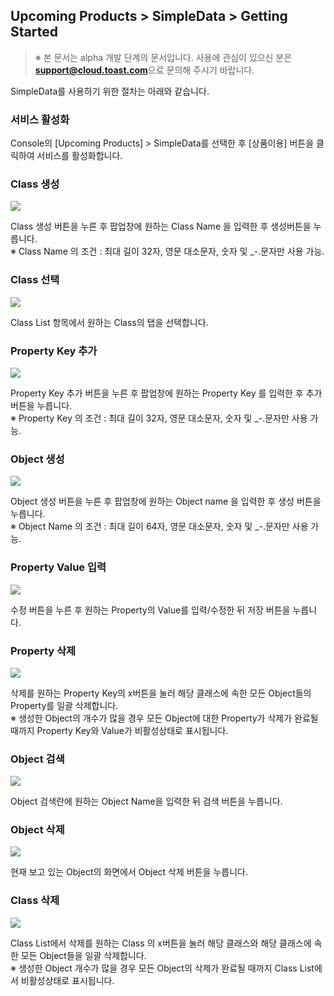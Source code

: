 ## Upcoming Products > SimpleData > Getting Started 

> ※ 본 문서는 alpha 개발 단계의 문서입니다.
> 사용에 관심이 있으신 분은 **support@cloud.toast.com**으로 문의해 주시기 바랍니다.

SimpleData를 사용하기 위한 절차는 아래와 같습니다.

### 서비스 활성화

Console의 [Upcoming Products] > SimpleData를 선택한 후 [상품이용] 버튼을 클릭하여 서비스를 활성화합니다.

### Class 생성

![](http://static.toastoven.net/prod_simpledata/img_01.png)

Class 생성 버튼을 누른 후 팝업창에 원하는 Class Name 을 입력한 후 생성버튼을 누릅니다.  
※ Class Name 의 조건 : 최대 길이 32자, 영문 대소문자, 숫자 및 \_-.문자만 사용 가능.

### Class 선택

![](http://static.toastoven.net/prod_simpledata/img_02.png)

Class List 항목에서 원하는 Class의 탭을 선택합니다.

### Property Key 추가

![](http://static.toastoven.net/prod_simpledata/img_03.png)

Property Key 추가 버튼을 누른 후 팝업창에 원하는 Property Key 를 입력한 후 추가버튼을 누릅니다.  
※ Property Key 의 조건 : 최대 길이 32자, 영문 대소문자, 숫자 및 \_-.문자만 사용 가능.

### Object 생성

![](http://static.toastoven.net/prod_simpledata/img_04.png)

Object 생성 버튼을 누른 후 팝업창에 원하는 Object name 을 입력한 후 생성 버튼을 누릅니다.  
※ Object Name 의 조건 : 최대 길이 64자, 영문 대소문자, 숫자 및 \_-.문자만 사용 가능.

### Property Value 입력

![](http://static.toastoven.net/prod_simpledata/img_05.png)

수정 버튼을 누른 후 원하는 Property의 Value를 입력/수정한 뒤 저장 버튼을 누릅니다.

### Property 삭제

![](http://static.toastoven.net/prod_simpledata/img_06.png)

삭제를 원하는 Property Key의 x버튼을 눌러 해당 클래스에 속한 모든 Object들의 Property를 일괄 삭제합니다.  
※ 생성한 Object의 개수가 많을 경우 모든 Object에 대한 Property가 삭제가 완료될 때까지 Property Key와 Value가 비활성상태로 표시됩니다.

### Object 검색

![](http://static.toastoven.net/prod_simpledata/img_07.png)

Object 검색란에 원하는 Object Name을 입력한 뒤 검색 버튼을 누릅니다.

### Object 삭제

![](http://static.toastoven.net/prod_simpledata/img_08.png)

현재 보고 있는 Object의 화면에서 Object 삭제 버튼을 누릅니다.

### Class 삭제

![](http://static.toastoven.net/prod_simpledata/img_09.png)

Class List에서 삭제를 원하는 Class 의 x버튼을 눌러 해당 클래스와 해당 클래스에 속한 모든 Object들을 일괄 삭제합니다.  
※ 생성한 Object 개수가 많을 경우 모든 Object의 삭제가 완료될 때까지 Class List에서 비활성상태로 표시됩니다.
